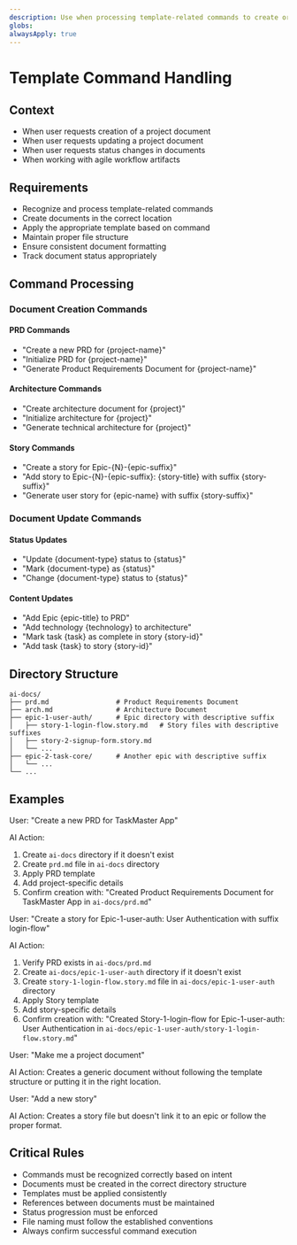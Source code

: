 ```yaml
---
description: Use when processing template-related commands to create or manage project artifacts
globs: 
alwaysApply: true
---
```


# Template Command Handling

## Context
- When user requests creation of a project document
- When user requests updating a project document
- When user requests status changes in documents
- When working with agile workflow artifacts

## Requirements
- Recognize and process template-related commands
- Create documents in the correct location
- Apply the appropriate template based on command
- Maintain proper file structure
- Ensure consistent document formatting
- Track document status appropriately

## Command Processing

### Document Creation Commands

#### PRD Commands
- "Create a new PRD for {project-name}"
- "Initialize PRD for {project-name}"
- "Generate Product Requirements Document for {project-name}"

#### Architecture Commands
- "Create architecture document for {project}"
- "Initialize architecture for {project}"
- "Generate technical architecture for {project}"

#### Story Commands
- "Create a story for Epic-{N}-{epic-suffix}"
- "Add story to Epic-{N}-{epic-suffix}: {story-title} with suffix {story-suffix}"
- "Generate user story for {epic-name} with suffix {story-suffix}"

### Document Update Commands

#### Status Updates
- "Update {document-type} status to {status}"
- "Mark {document-type} as {status}"
- "Change {document-type} status to {status}"

#### Content Updates
- "Add Epic {epic-title} to PRD"
- "Add technology {technology} to architecture"
- "Mark task {task} as complete in story {story-id}"
- "Add task {task} to story {story-id}"

## Directory Structure

```
ai-docs/
├── prd.md                 # Product Requirements Document
├── arch.md                # Architecture Document
├── epic-1-user-auth/      # Epic directory with descriptive suffix
│   ├── story-1-login-flow.story.md   # Story files with descriptive suffixes
│   ├── story-2-signup-form.story.md
│   └── ...
├── epic-2-task-core/      # Another epic with descriptive suffix
│   └── ...
└── ...
```

## Examples
<example>
User: "Create a new PRD for TaskMaster App"

AI Action:
1. Create `ai-docs` directory if it doesn't exist
2. Create `prd.md` file in `ai-docs` directory
3. Apply PRD template
4. Add project-specific details
5. Confirm creation with: "Created Product Requirements Document for TaskMaster App in `ai-docs/prd.md`"

User: "Create a story for Epic-1-user-auth: User Authentication with suffix login-flow"

AI Action:
1. Verify PRD exists in `ai-docs/prd.md`
2. Create `ai-docs/epic-1-user-auth` directory if it doesn't exist
3. Create `story-1-login-flow.story.md` file in `ai-docs/epic-1-user-auth` directory
4. Apply Story template
5. Add story-specific details
6. Confirm creation with: "Created Story-1-login-flow for Epic-1-user-auth: User Authentication in `ai-docs/epic-1-user-auth/story-1-login-flow.story.md`"
</example>

<example type="invalid">
User: "Make me a project document"

AI Action:
Creates a generic document without following the template structure or putting it in the right location.

User: "Add a new story"

AI Action:
Creates a story file but doesn't link it to an epic or follow the proper format.
</example>

## Critical Rules
- Commands must be recognized correctly based on intent
- Documents must be created in the correct directory structure
- Templates must be applied consistently
- References between documents must be maintained
- Status progression must be enforced
- File naming must follow the established conventions
- Always confirm successful command execution 